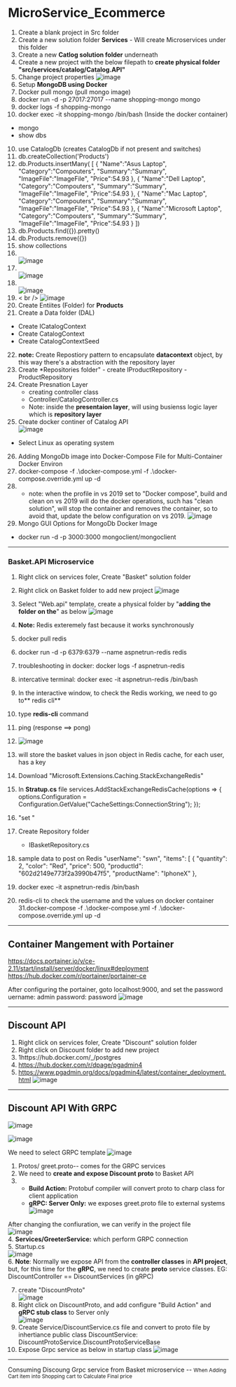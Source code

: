 # MicroService_Ecommerce

1. Create a blank project in Src folder
2. Create a new solution folder **Services**  - Will create Microservices under this folder
3. Create a new **Catlog solution folder** underneath
4. Create a new project with the below filepath to **create physical folder "src/services/catalog/Catalog.API"**
5. Change project properties 
![image](https://user-images.githubusercontent.com/9728497/146467183-5d154629-89ef-41be-b3b4-651b87216fe2.png)
5. Setup **MongoDB using Docker**
6. Docker pull mongo (pull mongo image)
7. docker run -d -p 27017:27017 --name shopping-mongo mongo
8. docker logs -f shopping-mongo
9. docker exec -it shopping-mongo /bin/bash (Inside the docker container)
  - mongo
  - show dbs
10. use CatalogDb  (creates CatalogDb if not present and switches)
11.  db.createCollection('Products')
12.  db.Products.insertMany( [ { "Name":"Asus Laptop", "Category":"Compouters", "Summary":"Summary", "ImageFile":"ImageFile", "Price":54.93 }, { "Name":"Dell Laptop", "Category":"Compouters", "Summary":"Summary", "ImageFile":"ImageFile", "Price":54.93 }, { "Name":"Mac Laptop", "Category":"Compouters", "Summary":"Summary", "ImageFile":"ImageFile", "Price":54.93 }, { "Name":"Microsoft Laptop", "Category":"Compouters", "Summary":"Summary", "ImageFile":"ImageFile", "Price":54.93 } ])
13.  db.Products.find({}).pretty()
14.   db.Products.remove({})
15.   show collections
16. <br />   ![image](https://user-images.githubusercontent.com/9728497/146679651-367d31b2-fd09-4001-8b33-e7bf09909233.png)
17. <br /> ![image](https://user-images.githubusercontent.com/9728497/146679896-c15b70e4-feb3-4ac1-a258-2a9718fdab5a.png)
18.  <br /> ![image](https://user-images.githubusercontent.com/9728497/146679987-fa711000-9844-472e-9379-46087368e24a.png)
19. < br /> ![image](https://user-images.githubusercontent.com/9728497/146680054-8b095dba-7f2f-4fa1-9c9d-b34cfbf842d3.png)
20. Create Entiites (Folder) for  **Products**
21.  Create a Data folder (DAL)
  -  Create ICatalogContext
  -  Create CatalogContext
  -  Create CatalogContextSeed
 22. **note:** Create Repostiory pattern to encapsulate **datacontext** object, by this way there's a abstraction with the repository layer
 23.   Create *Repositories folder"
      - create IProductRepository
      - ProductRepository
 24. Create Presnation Layer 
      - creating controller class
      -  Controller/CatalogController.cs
      -  Note: inside the **presentaion layer**, will using busienss logic layer which is **repository layer**
 25.  Create docker continer of Catalog API <br />
 ![image](https://user-images.githubusercontent.com/9728497/146694239-793dbc41-c5f9-48b2-aa8d-ccac2a3e3476.png)
  - Select Linux as operating system
 26. Adding MongoDb image into Docker-Compose File for Multi-Container Docker Environ
 27. docker-compose -f .\docker-compose.yml -f .\docker-compose.override.yml up -d
 28. - note: when the profile in vs 2019  set to "Docker compose", build and clean on vs 2019 will do the docker operations, such has "clean solution", will stop the container and removes the container, so to avoid that, update the below configuration on vs 2019.
  ![image](https://user-images.githubusercontent.com/9728497/146697451-db23924b-28cf-42aa-9fa2-2eb157d9d4dc.png)
29. Mongo GUI Options for MongoDb Docker Image
- docker run -d -p 3000:3000 mongoclient/mongoclient
---
### Basket.API Microservice

1. Right click on services foler, Create "Basket" solution folder
2. Right click on Basket folder to add new project 
 ![image](https://user-images.githubusercontent.com/9728497/147376639-4228d1bb-46f0-480d-a674-412be4445db9.png)
3. Select "Web.api" template, create a physical folder by "**adding the folder on the**" as below
![image](https://user-images.githubusercontent.com/9728497/147376662-b88a4529-03c0-4953-81a9-b2e741499609.png)
4. **Note:** Redis exteremely fast because it works synchronously
5. docker pull redis
6. docker run -d -p 6379:6379 --name aspnetrun-redis redis
7. troubleshooting in docker: docker logs -f aspnetrun-redis
8. intercative terminal: docker exec -it aspnetrun-redis /bin/bash
10. In the interactive window, to check the Redis working, we need to go to** redis cli**
11. type **redis-cli** command
12. ping (response ==> pong)
13. ![image](https://user-images.githubusercontent.com/9728497/147376836-c9c9e0bf-ce6a-47b7-bb51-2fb87f813dae.png)
14. will store the basket values in json object in Redis cache, for each user, has a key
15. Download "Microsoft.Extensions.Caching.StackExchangeRedis"
16. In **Stratup.cs** file  services.AddStackExchangeRedisCache(options =>
            {
                options.Configuration = Configuration.GetValue<string>("CacheSettings:ConnectionString");
            });
17. "set <usernmae> <Basket JSON object>"
18. Create Repository folder
    - IBasketRepository.cs
19. sample data to post on Redis
  "userName": "swn",
  "items": [
    {
      "quantity": 2,
      "color": "Red",
      "price": 500,
      "productId": "602d2149e773f2a3990b47f5",
      "productName": "IphoneX"
    },
  
  20. docker exec -it aspnetrun-redis /bin/bash
  30. redis-cli to check the username and the values on docker container
  31.docker-compose -f .\docker-compose.yml -f .\docker-compose.override.yml up -d
  
  ----
  
  ## Container Mangement with  **Portainer**
  https://docs.portainer.io/v/ce-2.11/start/install/server/docker/linux#deployment
  https://hub.docker.com/r/portainer/portainer-ce
  
  After configuring the portainer, goto localhost:9000, and set the password
  uername: admin
  password: password
  ![image](https://user-images.githubusercontent.com/9728497/147434887-7a8635b8-0357-4552-9090-67d66f71bc49.png)
  
  ----
  ## Discount API
  
 1. Right click on services foler, Create "Discount" solution folder
 2. Right click on Discount folder to add new project 
 3. 1https://hub.docker.com/_/postgres
 4. https://hub.docker.com/r/dpage/pgadmin4
 5. https://www.pgadmin.org/docs/pgadmin4/latest/container_deployment.html
 ![image](https://user-images.githubusercontent.com/9728497/147514029-a7a34f55-6688-4fca-8d24-2eaaeb263656.png)

  
  ----
  
  ## Discount API With GRPC
  
  ![image](https://user-images.githubusercontent.com/9728497/147703947-a59efc5f-3981-4146-9a7c-9625bc976a1a.png)

  ![image](https://user-images.githubusercontent.com/9728497/147703920-88871b4d-e86f-42af-9c0b-ea431aac06cf.png)
  
  We need to select GRPC template
  ![image](https://user-images.githubusercontent.com/9728497/147705024-8f76b575-a5c2-4c2d-96a5-b0692ed9a297.png)

  
  1. Protos/ greet.proto-- comes for the GRPC services
  2. We need to **create and expose Discount proto** to Basket API
  3. - **Build Action:** Protobuf compiler will convert proto to charp class for client application
     - **gRPC: Server Only:** we exposes greet.proto file to external systems <br />
      ![image](https://user-images.githubusercontent.com/9728497/147706258-92755274-a042-404f-bded-99e5bb8f2330.png)
  
  After changing the confiuration, we can verify in the project file <br />
   ![image](https://user-images.githubusercontent.com/9728497/147706522-7764cb80-0093-46e2-aeb6-4d51e6f0e7cd.png) <br />
  4. **Services/GreeterService:** which perform GRPC connection  <br />
  5. Startup.cs <br />
  ![image](https://user-images.githubusercontent.com/9728497/147705531-21f867ba-7180-4108-979e-7b3192906d58.png) <br />
  6. **Note**: Normally we expose API from the **controller classes** in **API project**, but, for this time for the **gRPC**, we need to create **proto** service classes.
  EG: DiscountController == DiscountServices (in gRPC)

  7. create "DiscountProto" <br />
  ![image](https://user-images.githubusercontent.com/9728497/147709167-ad9beb93-c98a-477e-8a41-3ca9f8b141e1.png)
  8. Right click on DiscountProto, and add configure "Build Action" and **gRPC stub class** to Server only<br />
  ![image](https://user-images.githubusercontent.com/9728497/147710446-c2b60120-c30b-4a82-92e3-1c1d9b11b96e.png) <br />
  9. Create Service/DiscountService.cs file and convert to proto file by inhertiance 
   public class DiscountService: DiscountProtoService.DiscountProtoServiceBase
  10. Expose Grpc service as below in startup class
  ![image](https://user-images.githubusercontent.com/9728497/147839037-3bfb3a12-176f-450b-8df9-b73f69ab16aa.png)

  ---
  Consuming Discoung Grpc service from Basket microservice -- <small> 
  When Adding Cart item into Shopping cart to Calculate Final price
  </small>
  






  
  
  
  
  
  
  
  

  
  
  
  
  
  
 
  
  





 

      
     
 
 

 
  


